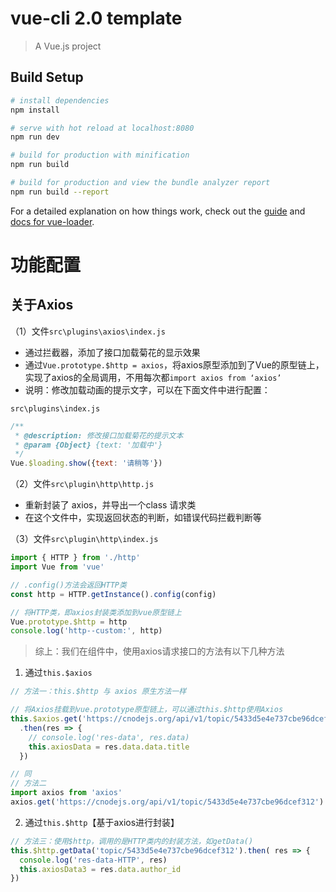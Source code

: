 # vue-cli 2.0 template

> A Vue.js project

## Build Setup

``` bash
# install dependencies
npm install

# serve with hot reload at localhost:8080
npm run dev

# build for production with minification
npm run build

# build for production and view the bundle analyzer report
npm run build --report
```

For a detailed explanation on how things work, check out the [guide](http://vuejs-templates.github.io/webpack/) and [docs for vue-loader](http://vuejs.github.io/vue-loader).

# 功能配置



## 关于Axios

（1）文件`src\plugins\axios\index.js`

- 通过拦截器，添加了接口加载菊花的显示效果
- 通过`Vue.prototype.$http = axios`，将axios原型添加到了Vue的原型链上，实现了axios的全局调用，不用每次都`import axios from ‘axios’`
- 说明：修改加载动画的提示文字，可以在下面文件中进行配置：

`src\plugins\index.js`

```js
/**
 * @description: 修改接口加载菊花的提示文本
 * @param {Object} {text: '加载中'}
 */
Vue.$loading.show({text: '请稍等'})
```

（2）文件`src\plugin\http\http.js`

- 重新封装了 axios，并导出一个class 请求类
- 在这个文件中，实现返回状态的判断，如错误代码拦截判断等

（3）文件`src\plugin\http\index.js`

```js
import { HTTP } from './http'
import Vue from 'vue'

// .config()方法会返回HTTP类
const http = HTTP.getInstance().config(config)

// 将HTTP类，即axios封装类添加到vue原型链上
Vue.prototype.$http = http
console.log('http--custom:', http)
```

> 综上：我们在组件中，使用axios请求接口的方法有以下几种方法

1. 通过`this.$axios`

```js
// 方法一：this.$http 与 axios 原生方法一样

// 将Axios挂载到vue.prototype原型链上，可以通过this.$http使用Axios
this.$axios.get('https://cnodejs.org/api/v1/topic/5433d5e4e737cbe96dcef312')
  .then(res => {
    // console.log('res-data', res.data)
    this.axiosData = res.data.data.title
  })

// 同
// 方法二
import axios from 'axios'
axios.get('https://cnodejs.org/api/v1/topic/5433d5e4e737cbe96dcef312').then(res => {console.log(res)})
```

2. 通过`this.$http`【基于axios进行封装】

```js
// 方法三：使用$http，调用的是HTTP类内的封装方法，如getData()
this.$http.getData('topic/5433d5e4e737cbe96dcef312').then( res => { 
  console.log('res-data-HTTP', res)
  this.axiosData3 = res.data.author_id
})
```

